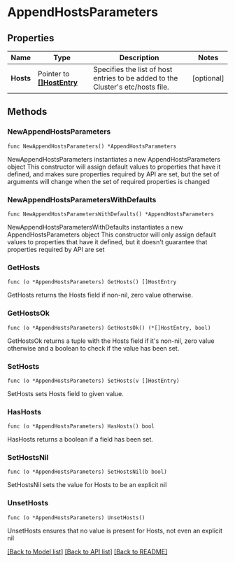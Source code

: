 # AppendHostsParameters

## Properties

Name | Type | Description | Notes
------------ | ------------- | ------------- | -------------
**Hosts** | Pointer to [**[]HostEntry**](HostEntry.md) | Specifies the list of host entries to be added to the Cluster&#39;s etc/hosts file. | [optional] 

## Methods

### NewAppendHostsParameters

`func NewAppendHostsParameters() *AppendHostsParameters`

NewAppendHostsParameters instantiates a new AppendHostsParameters object
This constructor will assign default values to properties that have it defined,
and makes sure properties required by API are set, but the set of arguments
will change when the set of required properties is changed

### NewAppendHostsParametersWithDefaults

`func NewAppendHostsParametersWithDefaults() *AppendHostsParameters`

NewAppendHostsParametersWithDefaults instantiates a new AppendHostsParameters object
This constructor will only assign default values to properties that have it defined,
but it doesn't guarantee that properties required by API are set

### GetHosts

`func (o *AppendHostsParameters) GetHosts() []HostEntry`

GetHosts returns the Hosts field if non-nil, zero value otherwise.

### GetHostsOk

`func (o *AppendHostsParameters) GetHostsOk() (*[]HostEntry, bool)`

GetHostsOk returns a tuple with the Hosts field if it's non-nil, zero value otherwise
and a boolean to check if the value has been set.

### SetHosts

`func (o *AppendHostsParameters) SetHosts(v []HostEntry)`

SetHosts sets Hosts field to given value.

### HasHosts

`func (o *AppendHostsParameters) HasHosts() bool`

HasHosts returns a boolean if a field has been set.

### SetHostsNil

`func (o *AppendHostsParameters) SetHostsNil(b bool)`

 SetHostsNil sets the value for Hosts to be an explicit nil

### UnsetHosts
`func (o *AppendHostsParameters) UnsetHosts()`

UnsetHosts ensures that no value is present for Hosts, not even an explicit nil

[[Back to Model list]](../README.md#documentation-for-models) [[Back to API list]](../README.md#documentation-for-api-endpoints) [[Back to README]](../README.md)


